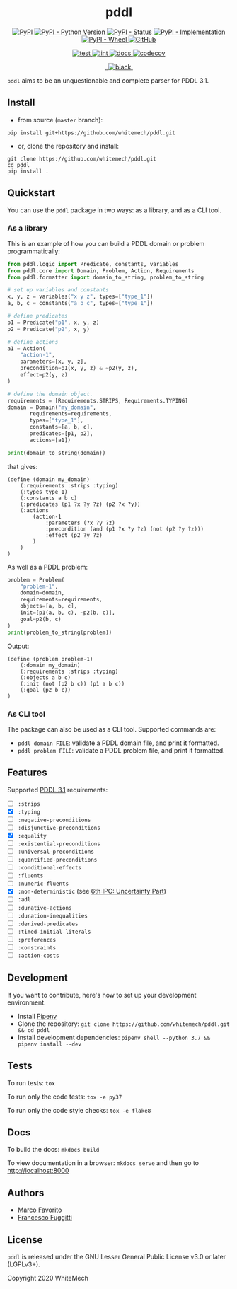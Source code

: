 <h1 align="center">
  <b>pddl</b>
</h1>

<p align="center">
  <a href="https://pypi.org/project/yarllib">
    <img alt="PyPI" src="https://img.shields.io/pypi/v/yarllib">
  </a>
  <a href="https://pypi.org/project/yarllib">
    <img alt="PyPI - Python Version" src="https://img.shields.io/pypi/pyversions/yarllib" />
  </a>
  <a href="">
    <img alt="PyPI - Status" src="https://img.shields.io/pypi/status/yarllib" />
  </a>
  <a href="">
    <img alt="PyPI - Implementation" src="https://img.shields.io/pypi/implementation/yarllib">
  </a>
  <a href="">
    <img alt="PyPI - Wheel" src="https://img.shields.io/pypi/wheel/yarllib">
  </a>
  <a href="https://github.com/whitemech/pddl/blob/master/LICENSE">
    <img alt="GitHub" src="https://img.shields.io/github/license/whitemech/pddl">
  </a>
</p>
<p align="center">
  <a href="">
    <img alt="test" src="https://github.com/whitemech/pddl/workflows/test/badge.svg">
  </a>
  <a href="">
    <img alt="lint" src="https://github.com/whitemech/pddl/workflows/lint/badge.svg">
  </a>
  <a href="">
    <img alt="docs" src="https://github.com/whitemech/pddl/workflows/docs/badge.svg">
  </a>
  <a href="https://codecov.io/gh/whitemech/pddl">
    <img alt="codecov" src="https://codecov.io/gh/whitemech/pddl/branch/master/graph/badge.svg?token=FG3ATGP5P5">
  </a>
</p>
<p align="center">
  <a href="https://img.shields.io/badge/flake8-checked-blueviolet">
    <img alt="" src="https://img.shields.io/badge/flake8-checked-blueviolet">
  </a>
  <a href="https://img.shields.io/badge/mypy-checked-blue">
    <img alt="" src="https://img.shields.io/badge/mypy-checked-blue">
  </a>
  <a href="https://img.shields.io/badge/code%20style-black-black">
    <img alt="black" src="https://img.shields.io/badge/code%20style-black-black" />
  </a>
  <a href="https://www.mkdocs.org/">
    <img alt="" src="https://img.shields.io/badge/docs-mkdocs-9cf">
  </a>
</p>

`pddl` aims to be an unquestionable and complete parser for PDDL 3.1.

## Install

- from source (`master` branch):
```
pip install git+https://github.com/whitemech/pddl.git
```

- or, clone the repository and install:
```
git clone https://github.com/whitemech/pddl.git
cd pddl
pip install .
```
## Quickstart

You can use the `pddl` package in two ways: as a library, and as a CLI tool.

### As a library

This is an example of how you can build a PDDL domain or problem 
programmatically:
```python
from pddl.logic import Predicate, constants, variables
from pddl.core import Domain, Problem, Action, Requirements
from pddl.formatter import domain_to_string, problem_to_string

# set up variables and constants
x, y, z = variables("x y z", types=["type_1"])
a, b, c = constants("a b c", types=["type_1"])

# define predicates
p1 = Predicate("p1", x, y, z)
p2 = Predicate("p2", x, y)

# define actions
a1 = Action(
    "action-1",
    parameters=[x, y, z],
    precondition=p1(x, y, z) & ~p2(y, z),
    effect=p2(y, z)
)

# define the domain object.
requirements = [Requirements.STRIPS, Requirements.TYPING]
domain = Domain("my_domain",
       requirements=requirements,
       types=["type_1"],
       constants=[a, b, c],
       predicates=[p1, p2],
       actions=[a1])

print(domain_to_string(domain))
```

that gives:
```output
(define (domain my_domain)
    (:requirements :strips :typing)
    (:types type_1)
    (:constants a b c)
    (:predicates (p1 ?x ?y ?z) (p2 ?x ?y))
    (:actions
        (action-1
            :parameters (?x ?y ?z)
            :precondition (and (p1 ?x ?y ?z) (not (p2 ?y ?z)))
            :effect (p2 ?y ?z)
        )
    )
)
```

As well as a PDDL problem:
```python
problem = Problem(
    "problem-1",
    domain=domain,
    requirements=requirements,
    objects=[a, b, c],
    init=[p1(a, b, c), ~p2(b, c)],
    goal=p2(b, c)
)
print(problem_to_string(problem))
```

Output:
```output
(define (problem problem-1)
    (:domain my_domain)
    (:requirements :strips :typing)
    (:objects a b c)
    (:init (not (p2 b c)) (p1 a b c))
    (:goal (p2 b c))
)
```

### As CLI tool

The package can also be used as a CLI tool.
Supported commands are:
- `pddl domain FILE`: validate a PDDL domain file, and print it formatted.
- `pddl problem FILE`: validate a PDDL problem file, and print it formatted.

## Features

Supported [PDDL 3.1](https://helios.hud.ac.uk/scommv/IPC-14/repository/kovacs-pddl-3.1-2011.pdf) 
requirements:
- [ ] `:strips`
- [X] `:typing`
- [ ] `:negative-preconditions`
- [ ] `:disjunctive-preconditions`
- [X] `:equality`
- [ ] `:existential-preconditions`
- [ ] `:universal-preconditions`
- [ ] `:quantified-preconditions`
- [ ] `:conditional-effects`
- [ ] `:fluents`
- [ ] `:numeric-fluents`
- [X] `:non-deterministic` (see [6th IPC: Uncertainty Part](https://pdfs.semanticscholar.org/b3d5/3dcc8183048849788405be5bfbb08a364dc5.pdf))
- [ ] `:adl`
- [ ] `:durative-actions`
- [ ] `:duration-inequalities`
- [ ] `:derived-predicates`
- [ ] `:timed-initial-literals`
- [ ] `:preferences`
- [ ] `:constraints`
- [ ] `:action-costs`

## Development

If you want to contribute, here's how to set up your development environment.

- Install [Pipenv](https://pipenv-fork.readthedocs.io/en/latest/)
- Clone the repository: `git clone https://github.com/whitemech/pddl.git && cd pddl`
- Install development dependencies: `pipenv shell --python 3.7 && pipenv install --dev`

## Tests

To run tests: `tox`

To run only the code tests: `tox -e py37`

To run only the code style checks: `tox -e flake8`

## Docs

To build the docs: `mkdocs build`

To view documentation in a browser: `mkdocs serve`
and then go to [http://localhost:8000](http://localhost:8000)

## Authors

- [Marco Favorito](https://marcofavorito.github.io/)
- [Francesco Fuggitti](https://francescofuggitti.github.io/)

## License

`pddl` is released under the GNU Lesser General Public License v3.0 or later (LGPLv3+).

Copyright 2020 WhiteMech
